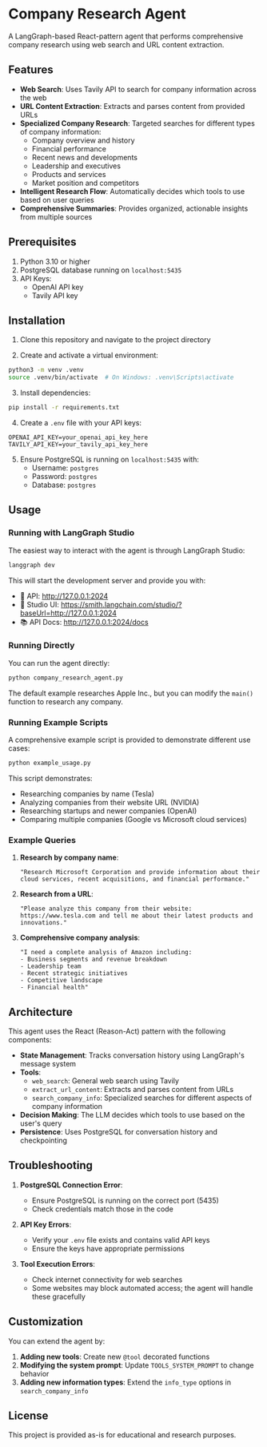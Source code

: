 # Company Research Agent

A LangGraph-based React-pattern agent that performs comprehensive company research using web search and URL content extraction.

## Features

- **Web Search**: Uses Tavily API to search for company information across the web
- **URL Content Extraction**: Extracts and parses content from provided URLs
- **Specialized Company Research**: Targeted searches for different types of company information:
  - Company overview and history
  - Financial performance
  - Recent news and developments
  - Leadership and executives
  - Products and services
  - Market position and competitors
- **Intelligent Research Flow**: Automatically decides which tools to use based on user queries
- **Comprehensive Summaries**: Provides organized, actionable insights from multiple sources

## Prerequisites

1. Python 3.10 or higher
2. PostgreSQL database running on `localhost:5435`
3. API Keys:
   - OpenAI API key
   - Tavily API key

## Installation

1. Clone this repository and navigate to the project directory

2. Create and activate a virtual environment:
```bash
python3 -m venv .venv
source .venv/bin/activate  # On Windows: .venv\Scripts\activate
```

3. Install dependencies:
```bash
pip install -r requirements.txt
```

4. Create a `.env` file with your API keys:
```
OPENAI_API_KEY=your_openai_api_key_here
TAVILY_API_KEY=your_tavily_api_key_here
```

5. Ensure PostgreSQL is running on `localhost:5435` with:
   - Username: `postgres`
   - Password: `postgres`
   - Database: `postgres`

## Usage

### Running with LangGraph Studio

The easiest way to interact with the agent is through LangGraph Studio:

```bash
langgraph dev
```

This will start the development server and provide you with:
- 🚀 API: http://127.0.0.1:2024
- 🎨 Studio UI: https://smith.langchain.com/studio/?baseUrl=http://127.0.0.1:2024
- 📚 API Docs: http://127.0.0.1:2024/docs

### Running Directly

You can run the agent directly:

```bash
python company_research_agent.py
```

The default example researches Apple Inc., but you can modify the `main()` function to research any company.

### Running Example Scripts

A comprehensive example script is provided to demonstrate different use cases:

```bash
python example_usage.py
```

This script demonstrates:
- Researching companies by name (Tesla)
- Analyzing companies from their website URL (NVIDIA)
- Researching startups and newer companies (OpenAI)
- Comparing multiple companies (Google vs Microsoft cloud services)

### Example Queries

1. **Research by company name**:
   ```
   "Research Microsoft Corporation and provide information about their cloud services, recent acquisitions, and financial performance."
   ```

2. **Research from a URL**:
   ```
   "Please analyze this company from their website: https://www.tesla.com and tell me about their latest products and innovations."
   ```

3. **Comprehensive company analysis**:
   ```
   "I need a complete analysis of Amazon including:
   - Business segments and revenue breakdown
   - Leadership team
   - Recent strategic initiatives
   - Competitive landscape
   - Financial health"
   ```

## Architecture

This agent uses the React (Reason-Act) pattern with the following components:

- **State Management**: Tracks conversation history using LangGraph's message system
- **Tools**:
  - `web_search`: General web search using Tavily
  - `extract_url_content`: Extracts and parses content from URLs
  - `search_company_info`: Specialized searches for different aspects of company information
- **Decision Making**: The LLM decides which tools to use based on the user's query
- **Persistence**: Uses PostgreSQL for conversation history and checkpointing

## Troubleshooting

1. **PostgreSQL Connection Error**: 
   - Ensure PostgreSQL is running on the correct port (5435)
   - Check credentials match those in the code

2. **API Key Errors**:
   - Verify your `.env` file exists and contains valid API keys
   - Ensure the keys have appropriate permissions

3. **Tool Execution Errors**:
   - Check internet connectivity for web searches
   - Some websites may block automated access; the agent will handle these gracefully

## Customization

You can extend the agent by:

1. **Adding new tools**: Create new `@tool` decorated functions
2. **Modifying the system prompt**: Update `TOOLS_SYSTEM_PROMPT` to change behavior
3. **Adding new information types**: Extend the `info_type` options in `search_company_info`

## License

This project is provided as-is for educational and research purposes. 